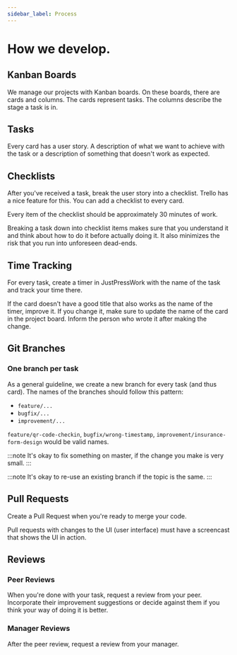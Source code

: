 ```yaml
---
sidebar_label: Process
---
```


# How we develop.

## Kanban Boards

We manage our projects with Kanban boards. On these boards, there are cards and columns. The cards represent tasks. The columns describe the stage a task is in.

## Tasks

Every card has a user story. A description of what we want to achieve with the task or a description of something that doesn't work as expected.

## Checklists

After you've received a task, break the user story into a checklist. Trello has a nice feature for this. You can add a checklist to every card.

Every item of the checklist should be approximately 30 minutes of work.

Breaking a task down into checklist items makes sure that you understand it and think about how to do it before actually doing it. It also minimizes the risk that you run into unforeseen dead-ends.

## Time Tracking

For every task, create a timer in JustPressWork with the name of the task and track your time there.

If the card doesn't have a good title that also works as the name of the timer, improve it. If you change it, make sure to update the name of the card in the project board. Inform the person who wrote it after making the change.

## Git Branches

### One branch per task

As a general guideline, we create a new branch for every task (and thus card). The names of the branches should follow this pattern:

- `feature/...`
- `bugfix/...`
- `improvement/...`

`feature/qr-code-checkin`, `bugfix/wrong-timestamp`, `improvement/insurance-form-design` would be valid names.

:::note
It's okay to fix something on master, if the change you make is very small.
:::

:::note
It's okay to re-use an existing branch if the topic is the same.
:::

## Pull Requests

Create a Pull Request when you're ready to merge your code.

Pull requests with changes to the UI (user interface) must have a screencast that shows the UI in action.

## Reviews

### Peer Reviews

When you're done with your task, request a review from your peer. Incorporate their improvement suggestions or decide against them if you think your way of doing it is better.

### Manager Reviews

After the peer review, request a review from your manager.
